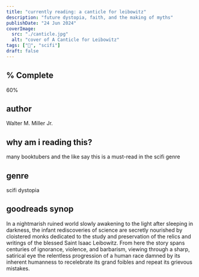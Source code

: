 ```yaml
---
title: "currently reading: a canticle for leibowitz"
description: "future dystopia, faith, and the making of myths"
publishDate: "24 Jun 2024"
coverImage:
  src: "./canticle.jpg"
  alt: "cover of A Canticle for Leibowitz"
tags: ["📖", "scifi"]
draft: false
---
```

## % Complete

60%

## author

Walter M. Miller Jr.

## why am i reading this?

many booktubers and the like say this is a must-read in the scifi genre

## genre

scifi dystopia

## goodreads synop

In a nightmarish ruined world slowly awakening to the light after sleeping in darkness, the infant rediscoveries of science are secretly nourished by cloistered monks dedicated to the study and preservation of the relics and writings of the blessed Saint Isaac Leibowitz. From here the story spans centuries of ignorance, violence, and barbarism, viewing through a sharp, satirical eye the relentless progression of a human race damned by its inherent humanness to recelebrate its grand foibles and repeat its grievous mistakes.